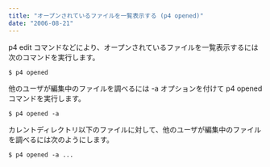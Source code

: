 ```yaml
---
title: "オープンされているファイルを一覧表示する (p4 opened)"
date: "2006-08-21"
---
```


p4 edit コマンドなどにより、オープンされているファイルを一覧表示するには次のコマンドを実行します。

```
$ p4 opened
```

他のユーザが編集中のファイルを調べるには -a オプションを付けて p4 opened コマンドを実行します。

```
$ p4 opened -a
```

カレントディレクトリ以下のファイルに対して、他のユーザが編集中のファイルを調べるには次のようにします。

```
$ p4 opened -a ...
```

